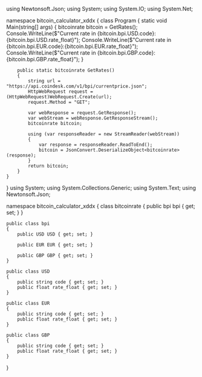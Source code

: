 using Newtonsoft.Json;
using System;
using System.IO;
using System.Net;

namespace bitcoin_calculator_xddx
{
    class Program
    {
        static void Main(string[] args)
        {
            bitcoinrate bitcoin = GetRates();
            Console.WriteLine($"Current rate in {bitcoin.bpi.USD.code}:{bitcoin.bpi.USD.rate_float}");
            Console.WriteLine($"Current rate in {bitcoin.bpi.EUR.code}:{bitcoin.bpi.EUR.rate_float}");
            Console.WriteLine($"Current rate in {bitcoin.bpi.GBP.code}:{bitcoin.bpi.GBP.rate_float}");
        }

        public static bitcoinrate GetRates()
        {
            string url = "https://api.coindesk.com/v1/bpi/currentprice.json";
            HttpWebRequest request = (HttpWebRequest)WebRequest.Create(url);
            request.Method = "GET";

            var webResponse = request.GetResponse();
            var webStream = webResponse.GetResponseStream();
            bitcoinrate bitcoin;

            using (var responseReader = new StreamReader(webStream))
            {
                var response = responseReader.ReadToEnd();
                bitcoin = JsonConvert.DeserializeObject<bitcoinrate>(response);
            }
            return bitcoin;
        }
    }
}
using System;
using System.Collections.Generic;
using System.Text;
using Newtonsoft.Json;

namespace bitcoin_calculator_xddx
{
    class bitcoinrate
    {
        public bpi bpi { get; set; }
    }

    public class bpi
    {
        public USD USD { get; set; }

        public EUR EUR { get; set; }

        public GBP GBP { get; set; }
    }

    public class USD
    {
        public string code { get; set; }
        public float rate_float { get; set; }
    }

    public class EUR
    {
        public string code { get; set; }
        public float rate_float { get; set; }
    }

    public class GBP
    {
        public string code { get; set; }
        public float rate_float { get; set; }
    }
}









